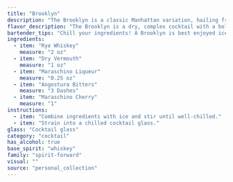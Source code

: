 ```yaml
---
title: "Brooklyn"
description: "The Brooklyn is a classic Manhattan variation, hailing from the 19th century.  This  rye-based cocktail, sweetened with dry vermouth and a touch of maraschino, boasts a complex flavor profile balanced by bitter notes from Angostura bitters. It's a sophisticated choice for any occasion. "
flavor_description: "The Brooklyn is a dry, complex cocktail with a bold rye whiskey backbone. Dry vermouth adds a herbaceous and slightly bitter edge, balanced by the sweet, cherry-like notes of maraschino liqueur. Angostura bitters contribute a subtle aromatic warmth, while a maraschino cherry provides a final burst of sweetness and fruity character. The overall experience is a sophisticated, slightly bitter, and ultimately refreshing drink. "
bartender_tips: "Chill your ingredients! A Brooklyn is best enjoyed ice-cold.  Use high-quality rye for a richer flavor. Measure your vermouth carefully - too much will drown out the rye. A dash of bitters adds complexity.  Muddle the cherry for a touch of sweetness before adding to your shaker. Garnish with a cherry - optional, but pretty! "
ingredients:
  - item: "Rye Whiskey"
    measure: "2 oz"
  - item: "Dry Vermouth"
    measure: "1 oz"
  - item: "Maraschino Liqueur"
    measure: "0.25 oz"
  - item: "Angostura Bitters"
    measure: "3 Dashes"
  - item: "Maraschino Cherry"
    measure: "1"
instructions:
  - item: "Combine ingredients with ice and stir until well-chilled."
  - item: "Strain into a chilled cocktail glass."
glass: "Cocktail glass"
category: "cocktail"
has_alcohol: true
base_spirit: "whiskey"
family: "spirit-forward"
visual: ""
source: "personal_collection"
---
```


